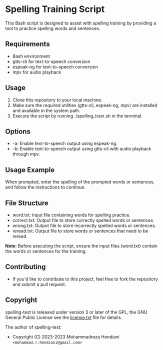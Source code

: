 # Spelling Training Script

This Bash script is designed to assist with spelling training by providing a tool to practice spelling words and sentences.

## Requirements
- Bash environment
- gtts-cli for text-to-speech conversion
- espeak-ng for text-to-speech conversion
- mpv for audio playback

## Usage
1. Clone this repository to your local machine.
2. Make sure the required utilities (gtts-cli, espeak-ng, mpv) are installed and available in the system path.
3. Execute the script by running ./spelling_train.sh in the terminal.

## Options
- -a: Enable text-to-speech output using espeak-ng.
- -b: Enable text-to-speech output using gtts-cli with audio playback through mpv.

## Usage Example
When prompted, enter the spelling of the prompted words or sentences, and follow the instructions to continue.

## File Structure
- word.txt: Input file containing words for spelling practice.
- correct.txt: Output file to store correctly spelled words or sentences.
- wrong.txt: Output file to store incorrectly spelled words or sentences.
- reread.txt: Output file to store words or sentences that need to be reread.

**Note**: Before executing the script, ensure the input files (word.txt) contain the words or sentences for the training.

## Contributing
- If you'd like to contribute to this project, feel free to fork the repository and submit a pull request.

## Copyright
spelling-test is released under version 3 or later of the GPL, the GNU General Public License
see the [license.txt](license.txt) file for details.

The author of spelling-test:

- Copyright (C) 2023-2023 Mohammadreza Hendiani `<mohammad.r.hendiani@gmail.com>`
